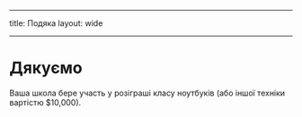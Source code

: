 * * *

title: Подяка layout: wide

* * *

# Дякуємо

Ваша школа бере участь у розіграші класу ноутбуків (або іншої техніки вартістю $10,000).